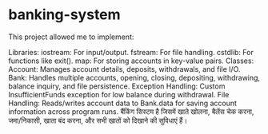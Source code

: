 # banking-system

This project allowed me to implement:

Libraries:
iostream: For input/output.
fstream: For file handling.
cstdlib: For functions like exit().
map: For storing accounts in key-value pairs.
Classes:
Account: Manages account details, deposits, withdrawals, and file I/O.
Bank: Handles multiple accounts, opening, closing, depositing, withdrawing, balance inquiry, and file persistence.
Exception Handling:
Custom InsufficientFunds exception for low balance during withdrawal.
File Handling:
Reads/writes account data to Bank.data for saving account information across program runs.
बैंकिंग सिस्टम है जिसमें खाते खोलना, बैलेंस चेक करना, जमा/निकासी, खाता बंद करना, और सभी खातों को दिखाने की सुविधाएं हैं।
